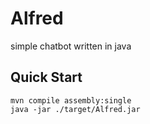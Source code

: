 # Alfred

simple chatbot written in java

## Quick Start

```
mvn compile assembly:single
java -jar ./target/Alfred.jar 
```